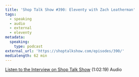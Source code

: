 ```yaml
---
title: 'Shop Talk Show #390: Eleventy with Zach Leatherman'
tags:
  - speaking
  - audio
  - external
  - eleventy
metadata:
  speaking:
    type: podcast
external_url: 'https://shoptalkshow.com/episodes/390/'
medialength: 62 min
---
```


[Listen to the Interview on Shop Talk Show](https://shoptalkshow.com/episodes/390/) (1:02:19) <span class="tag audio">Audio</span>


